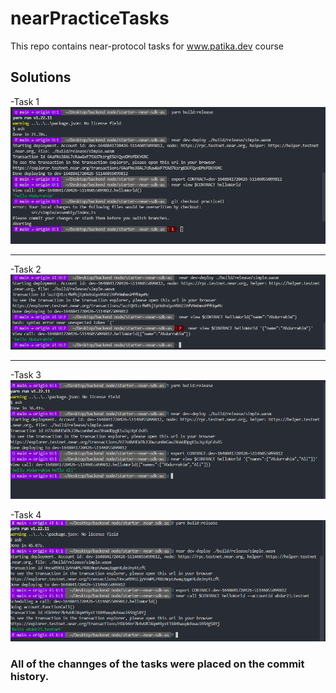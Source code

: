 # nearPracticeTasks
This repo contains near-protocol tasks for www.patika.dev course


## Solutions

  -Task 1
  ![task 1](https://github.com/ebdurrehm/nearPracticeTasks/blob/main/solution_img/practice2.png)
  
  ___
  
  
  -Task  2
  ![task 2](https://github.com/ebdurrehm/nearPracticeTasks/blob/main/solution_img/task2.png)
  
  ___
  
  -Task 3
  ![task 3](https://github.com/ebdurrehm/nearPracticeTasks/blob/main/solution_img/task3.png)

-Task 4
  ![task 3](https://github.com/ebdurrehm/nearPracticeTasks/blob/main/solution_img/task4.png)



### All of the channges of the tasks were placed on the commit history.
